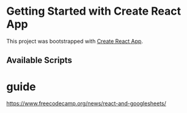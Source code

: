 # Getting Started with Create React App

This project was bootstrapped with [Create React App](https://github.com/facebook/create-react-app).

## Available Scripts

# guide

https://www.freecodecamp.org/news/react-and-googlesheets/
